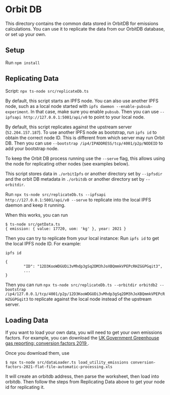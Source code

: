 # Orbit DB

This directory contains the common data stored in OrbitDB for emissions calculations.  You can use it to replicate the data from our OrbitDB database, or set up your own.

## Setup

Run `npm install`

## Replicating Data

Script: `npx ts-node src/replicateDb.ts`

By default, this script starts an IPFS node.  You can also use another IPFS node, such as a local node started with `ipfs daemon --enable-pubsub-experiment`.  In that case, make sure you enable `pubsub`.  Then you can use `--ipfsapi http://127.0.0.1:5001/api/v0` to point to your local node.

By default, this script replicates against the upstream server (`52.204.157.187`).  To use another IPFS node as bootstrap, run `ipfs id` to obtain the correct node ID.  This is different from which server may run Orbit DB.  Then you can use `--bootstrap /ip4/IPADDRESS/tcp/4001/p2p/NODEID` to add your bootstrap node.

To keep the Orbit DB process running use the `--serve` flag, this allows using the node for replicating other nodes (see examples below).

This script stores data in `./orbitIpfs` or another directory set by `--ipfsdir` and the orbit DB metadata in `./orbitdb` or another directory set by `--orbitdir`.

Run `npx ts-node src/replicateDb.ts --ipfsapi http://127.0.0.1:5001/api/v0 --serve` to replicate into the local IPFS daemon and keep it running.

When this works, you can run

```
$ ts-node src/getData.ts 
{ emission: { value: 17720, uom: 'kg' }, year: 2021 }
```

Then you can try to replicate from your local instance: Run `ipfs id` to get the local IPFS node ID. For example:
```
ipfs id

{
        "ID": "12D3KooWDGUDi3vMhdp3gSq2DM3hJoXBQmmkVPEPcRHZGGPGqit3",
        ... 
}

```

Then you can run `npx ts-node src/replicateDb.ts --orbitdir orbitdb2 --bootstrap /ip4/127.0.0.1/tcp/4001/p2p/12D3KooWDGUDi3vMhdp3gSq2DM3hJoXBQmmkVPEPcRHZGGPGqit3` to replicate against the local node instead of the upstream server.

## Loading Data

If you want to load your own data, you will need to get your own emissions factors.  For example, you can download the [UK Government Greenhouse gas reporting: conversion factors 2019
](https://www.gov.uk/government/publications/greenhouse-gas-reporting-conversion-factors-2019).

Once you download them, use

```
$ npx ts-node src/dataLoader.ts load_utility_emissions conversion-factors-2021-flat-file-automatic-processing.xls
```

It will create an orbitdb address, then parse the worksheet, then load into orbitdb.  Then follow the steps from Replicating Data above to get your node id for replicating it. 